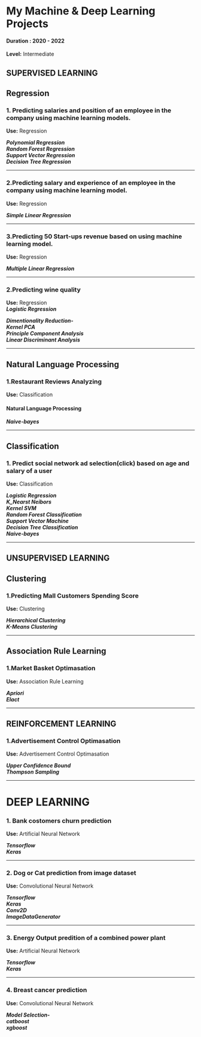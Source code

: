 # My Machine & Deep Learning Projects                               
#### Duration : 2020 - 2022
**Level:** Intermediate <br/>

## SUPERVISED LEARNING
## Regression

### 1. Predicting salaries and position of an employee in the company using machine learning models.
**Use:** Regression <br/>

***Polynomial Regression*** <br/>
***Random Forest Regression*** <br/>
***Support Vector Regression*** <br/>
***Decision Tree Regression***

 <hr/>
 
### 2.Predicting salary and experience of an employee in the company using machine learning model. 
**Use:** Regression <br/>

***Simple Linear Regression***

<hr/>

### 3.Predicting 50 Start-ups revenue based on using machine learning model.
**Use:** Regression <br/>

***Multiple Linear Regression***

<hr/>

### 2.Predicting wine quality 
**Use:** Regression <br/>
***Logistic Regression*** <br/> 

***Dimentionality Reduction-*** <br/> 
***Kernel PCA*** <br/> 
***Principle Component Analysis*** <br/> 
***Linear Discriminant Analysis*** <br/> 

<hr/>

## Natural Language Processing
### 1.Restaurant Reviews Analyzing 
**Use:** Classification <br/>

#### Natural Language Processing
***Naive-bayes***

<hr/>

##  Classification
### 1. Predict social network ad selection(click) based on age and salary of a user
**Use:** Classification <br/>

***Logistic Regression*** <br/> 
***K_Nearst Neibors*** <br/> 
***Kernel SVM*** <br/> 
***Random Forest Classification*** <br/> 
***Support Vector Machine*** <br/> 
***Decision Tree Classification*** <br/> 
***Naive-bayes*** <br/> 

<hr/>

## UNSUPERVISED LEARNING
## Clustering
### 1.Predicting Mall Customers Spending Score
**Use:** Clustering <br/>

***Hierarchical Clustering*** <br/> 
***K-Means Clustering*** <br/> 

<hr/>

## Association Rule Learning
### 1.Market Basket Optimasation
**Use:** Association Rule Learning <br/>

***Apriori*** <br/> 
***Elact*** <br/> 

<hr/>

## REINFORCEMENT LEARNING
### 1.Advertisement Control Optimasation
**Use:** Advertisement Control Optimasation <br/>

***Upper Confidence Bound*** <br/> 
***Thompson Sampling*** <br/> 

<hr/>

# DEEP LEARNING
### 1. Bank costomers churn prediction 
**Use:** Artificial Neural Network <br/>

***Tensorflow*** <br/> 
***Keras*** <br/> 

<hr/>

### 2. Dog or Cat prediction from image dataset
**Use:** Convolutional Neural Network <br/>

***Tensorflow*** <br/> 
***Keras*** <br/> 
***Conv2D*** <br/> 
***ImageDataGenerator*** <br/> 

<hr/>

### 3. Energy Output predition of a combined power plant
**Use:** Artificial Neural Network <br/>

***Tensorflow*** <br/> 
***Keras*** <br/> 

<hr/>

### 4. Breast cancer prediction  
**Use:** Convolutional Neural Network <br/>

***Model Selection-*** <br/> 
***catboost*** <br/> 
***xgboost*** <br/> 



